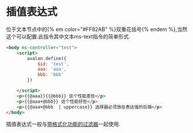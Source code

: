 # 插值表达式


位于文本节点中的{% em color="#FF82AB" %}双重花括号{% endem %},当然这个可以配置.此指令其中文本ms-text指令的简单形式.
```html
<body ms-controller="test">
    <script>
        avalon.define({
            $id: 'test',
            aaa: 'aaa',
            bbb: 'bbb'
        })

    </script>
    <p>{{@aaa}}{{@bbb}} 这个性能差些</p>
    <p>{{@aaa+@bbb}} 这个性能好些</p>
    <p>{{@aaa+@bbb  | uppercase}} 选择器必须放在表达值的后端</p>
</body>

```
插值表达式一般与[带格式化功能的过滤器](filter.md#格式化过滤器)一起使用.